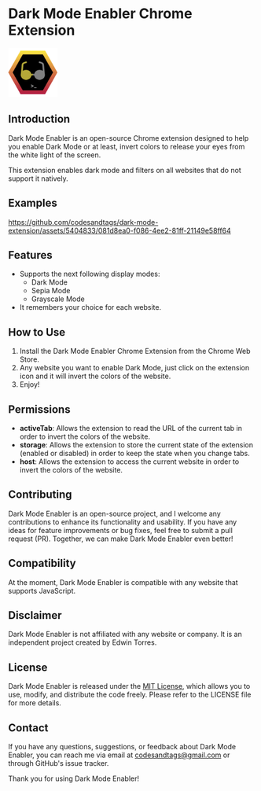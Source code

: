 # Dark Mode Enabler Chrome Extension

<img src="extension/icons/icon-128.png" alt="Dark Mode Enabler Logo" width="100px" height="auto"/>

## Introduction

Dark Mode Enabler is an open-source Chrome extension designed to help you enable Dark Mode or at least, invert colors to release your eyes from the white light of the screen.

This extension enables dark mode and filters on all websites that do not support it natively.

## Examples

https://github.com/codesandtags/dark-mode-extension/assets/5404833/081d8ea0-f086-4ee2-81ff-21149e58ff64

## Features

- Supports the next following display modes:
  - Dark Mode
  - Sepia Mode
  - Grayscale Mode
- It remembers your choice for each website.

## How to Use

1. Install the Dark Mode Enabler Chrome Extension from the Chrome Web Store.
2. Any website you want to enable Dark Mode, just click on the extension icon and it will invert the colors of the website.
3. Enjoy!

## Permissions

- **activeTab**: Allows the extension to read the URL of the current tab in order to invert the colors of the website.
- **storage**: Allows the extension to store the current state of the extension (enabled or disabled) in order to keep the state when you change tabs.
- **host**: Allows the extension to access the current website in order to invert the colors of the website.

## Contributing

Dark Mode Enabler is an open-source project, and I welcome any contributions to enhance its functionality and usability. If you have any ideas for feature improvements or bug fixes, feel free to submit a pull request (PR). Together, we can make Dark Mode Enabler even better!

## Compatibility

At the moment, Dark Mode Enabler is compatible with any website that supports JavaScript.

## Disclaimer

Dark Mode Enabler is not affiliated with any website or company. It is an independent project created by Edwin Torres.

## License

Dark Mode Enabler is released under the [MIT License](https://en.wikipedia.org/wiki/MIT_License), which allows you to use, modify, and distribute the code freely. Please refer to the LICENSE file for more details.

## Contact

If you have any questions, suggestions, or feedback about Dark Mode Enabler, you can reach me via email at codesandtags@gmail.com or through GitHub's issue tracker.

Thank you for using Dark Mode Enabler!
